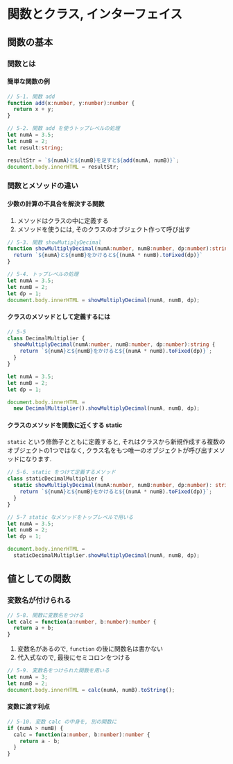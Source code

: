 # 関数とクラス, インターフェイス
## 関数の基本
### 関数とは
#### 簡単な関数の例

```ts
// 5-1. 関数 add
function add(x:number, y:number):number {
  return x + y;
}
```

```ts
// 5-2. 関数 add を使うトップレベルの処理
let numA = 3.5;
let numB = 2;
let result:string;

resultStr = `${numA}と${numB}を足すと${add(numA, numB)}`;
document.body.innerHTML = resultStr;
```

### 関数とメソッドの違い
#### 少数の計算の不具合を解決する関数

1. メソッドはクラスの中に定義する
2. メソッドを使うには, そのクラスのオブジェクト作って呼び出す

```ts
// 5-3. 関数 showMutiplyDecimal
function showMultiplyDecimal(numA:number, numB:number, dp:number):string {
  return `${numA}と${numB}をかけると${(numA * numB).toFixed(dp)}`
}
```

```ts
// 5-4. トップレベルの処理
let numA = 3.5;
let numB = 2;
let dp = 1;
document.body.innerHTML = showMultiplyDecimal(numA, numB, dp);
```

#### クラスのメソッドとして定義するには

```ts
// 5-5
class DecimalMultiplier {
  showMultiplyDecimal(numA:number, numB:number, dp:number):string {
    return `${numA}と${numB}をかけると${(numA * numB).toFixed(dp)}`;
  }
}

let numA = 3.5;
let numB = 2;
let dp = 1;

document.body.innerHTML = 
  new DecimalMultiplier().showMultiplyDecimal(numA, numB, dp);
```

#### クラスのメソッドを関数に近くする static
`static` という修飾子とともに定義すると, それはクラスから新規作成する複数のオブジェクトの1つではなく,
クラス名をもつ唯一のオブジェクトが呼び出すメソッドになります.

```ts
// 5-6. static をつけて定義するメソッド
class staticDecimalMultiplier {
  static showMultiplyDecimal(numA:number, numB:number, dp:number): string {
    return `${numA}と${numB}をかけると${(numA * numB).toFixed(dp)}`;
  }
}
```

```ts
// 5-7 static なメソッドをトップレベルで用いる
let numA = 3.5;
let numB = 2;
let dp = 1;

document.body.innerHTML = 
  staticDecimalMultiplier.showMultiplyDecimal(numA, numB, dp);
```

## 値としての関数
### 変数名が付けられる

```ts
// 5-8. 関数に変数名をつける
let calc = function(a:number, b:number):number {
  return a + b;
}
```

1. 変数名があるので, `function` の後に関数名は書かない
2. 代入式なので, 最後にセミコロンをつける

```ts
// 5-9. 変数名をつけられた関数を用いる
let numA = 3;
let numB = 2;
document.body.innerHTML = calc(numA, numB).toString();
```

#### 変数に渡す利点

```ts
// 5-10. 変数 calc の中身を, 別の関数に
if (numA > numB) {
  calc = function(a:number, b:number):number {
    return a - b;
  }
}
```
